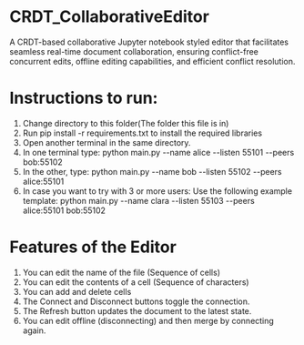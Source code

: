 # CRDT_CollaborativeEditor
A CRDT-based collaborative Jupyter notebook styled editor that facilitates seamless real-time document collaboration, ensuring conflict-free concurrent edits, offline editing capabilities, and efficient conflict resolution.

# Instructions to run:
1. Change directory to this folder(The folder this file is in)
2. Run pip install -r requirements.txt to install the required libraries
3. Open another terminal in the same directory.
4. In one terminal type: python main.py --name alice --listen 55101 --peers bob:55102
5. In the other, type: python main.py --name bob --listen 55102 --peers alice:55101
5. In case you want to try with 3 or more users: Use the following example template: python main.py --name clara --listen 55103 --peers alice:55101 bob:55102

# Features of the Editor
1. You can edit the name of the file (Sequence of cells)
2. You can edit the contents of a cell (Sequence of characters)
3. You can add and delete cells
4. The Connect and Disconnect buttons toggle the connection.
5. The Refresh button updates the document to the latest state.
6. You can edit offline (disconnecting) and then merge by connecting again.